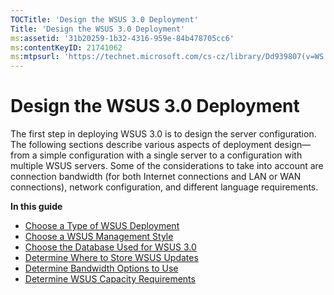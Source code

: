 ```yaml
---
TOCTitle: 'Design the WSUS 3.0 Deployment'
Title: 'Design the WSUS 3.0 Deployment'
ms:assetid: '31b20259-1b32-4316-959e-84b478705cc6'
ms:contentKeyID: 21741062
ms:mtpsurl: 'https://technet.microsoft.com/cs-cz/library/Dd939807(v=WS.10)'
---
```


Design the WSUS 3.0 Deployment
==============================

The first step in deploying WSUS 3.0 is to design the server configuration. The following sections describe various aspects of deployment design—from a simple configuration with a single server to a configuration with multiple WSUS servers. Some of the considerations to take into account are connection bandwidth (for both Internet connections and LAN or WAN connections), network configuration, and different language requirements.

**In this guide**

-   [Choose a Type of WSUS Deployment](https://technet.microsoft.com/3386d6e3-3c97-4299-b836-ccaf72991425)
-   [Choose a WSUS Management Style](https://technet.microsoft.com/7a9c8db5-9c94-425a-894d-94e10dad4a51)
-   [Choose the Database Used for WSUS 3.0](https://technet.microsoft.com/3e47f0a7-b25d-4b84-a6be-0c96b505af9d)
-   [Determine Where to Store WSUS Updates](https://technet.microsoft.com/f2c0a1cd-b623-432e-9202-370b0a63ae58)
-   [Determine Bandwidth Options to Use](https://technet.microsoft.com/c28b3f09-1dbf-4b78-8cfd-e9e4c3f1ed8e)
-   [Determine WSUS Capacity Requirements](https://technet.microsoft.com/6b585cdf-943c-408a-a70e-0216d9e3a9fd)
